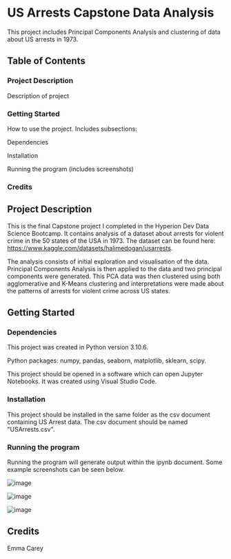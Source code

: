 # US Arrests Capstone Data Analysis

This project includes Principal Components Analysis and clustering of data about US arrests in 1973. 

## Table of Contents
### Project Description
Description of project

### Getting Started
How to use the project. Includes subsections:

Dependencies

Installation

Running the program (includes screenshots)

### Credits


## Project Description

This is the final Capstone project I completed in the Hyperion Dev Data Science Bootcamp. It contains analysis of a dataset about arrests for violent crime in the 50 states of the USA in 1973. The dataset can be found here: https://www.kaggle.com/datasets/halimedogan/usarrests.

The analysis consists of initial exploration and visualisation of the data. Principal Components Analysis is then applied to the data and two principal components were generated. This PCA data was then clustered using both agglomerative and K-Means clustering and interpretations were made about the patterns of arrests for violent crime across US states.

## Getting Started

### Dependencies
This project was created in Python version 3.10.6. 

Python packages: numpy, pandas, seaborn, matplotlib, sklearn, scipy. 

This project should be opened in a software which can open Jupyter Notebooks. It was created using Visual Studio Code.

### Installation
This project should be installed in the same folder as the csv document containing US Arrest data. The csv document should be named "USArrests.csv".

### Running the program
Running the program will generate output within the ipynb document. Some example screenshots can be seen below. 

![image](https://user-images.githubusercontent.com/124601898/218511257-a0ad02fb-0e29-4d69-a3df-d948f96ce178.png)

![image](https://user-images.githubusercontent.com/124601898/218511378-c44621dd-1d9b-4815-b945-cecf511892d2.png)

![image](https://user-images.githubusercontent.com/124601898/218511512-1f1c0fe9-2d68-4f86-a628-c77d7a0581ae.png)

## Credits
Emma Carey
